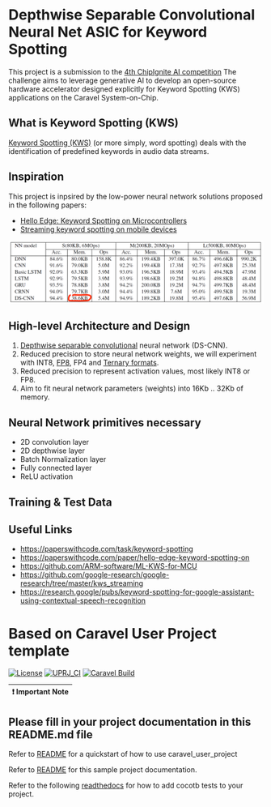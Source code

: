 # Depthwise Separable Convolutional Neural Net ASIC for Keyword Spotting

This project is a submission to the [4th ChipIgnite AI competition](https://efabless.com/genai/challenges/4)
The challenge aims to leverage generative AI to develop an open-source hardware accelerator designed explicitly for Keyword Spotting (KWS) applications on the Caravel System-on-Chip.

## What is Keyword Spotting (KWS)

[Keyword Spotting (KWS)](https://en.wikipedia.org/wiki/Keyword_spotting) (or more simply, word spotting) deals with the identification of predefined keywords in audio data streams.

## Inspiration
This project is inpsired by the low-power neural network solutions proposed in the following papers:
   * [Hello Edge: Keyword Spotting on Microcontrollers](https://arxiv.org/abs/1711.07128)
   * [Streaming keyword spotting on mobile devices](https://arxiv.org/abs/2005.06720)

![Hello Edge: Keyword Spotting on Microcontrollers](docs/DSCNN.png)

## High-level Architecture and Design
1. [Depthwise separable convolutional](https://paperswithcode.com/method/depthwise-separable-convolution) neural network (DS-CNN).
2. Reduced precision to store neural network weights, we will experiment with INT8, [FP8](https://arxiv.org/abs/2209.05433), FP4 and [Ternary formats](https://arxiv.org/pdf/2402.17764.pdf).
3. Reduced precision to represent activation values, most likely INT8 or FP8.
4. Aim to fit neural network parameters (weights) into 16Kb .. 32Kb of memory.

## Neural Network primitives necessary
* 2D convolution layer
* 2D depthwise layer
* Batch Normalization layer
* Fully connected layer
* ReLU activation

## Training & Test Data

## Useful Links
* https://paperswithcode.com/task/keyword-spotting
* https://paperswithcode.com/paper/hello-edge-keyword-spotting-on
* https://github.com/ARM-software/ML-KWS-for-MCU
* https://github.com/google-research/google-research/tree/master/kws_streaming
* https://research.google/pubs/keyword-spotting-for-google-assistant-using-contextual-speech-recognition


# Based on Caravel User Project template

[![License](https://img.shields.io/badge/License-Apache%202.0-blue.svg)](https://opensource.org/licenses/Apache-2.0) [![UPRJ_CI](https://github.com/efabless/caravel_project_example/actions/workflows/user_project_ci.yml/badge.svg)](https://github.com/efabless/caravel_project_example/actions/workflows/user_project_ci.yml) [![Caravel Build](https://github.com/efabless/caravel_project_example/actions/workflows/caravel_build.yml/badge.svg)](https://github.com/efabless/caravel_project_example/actions/workflows/caravel_build.yml)

| :exclamation: Important Note            |
|-----------------------------------------|

## Please fill in your project documentation in this README.md file 

Refer to [README](docs/source/index.rst#section-quickstart) for a quickstart of how to use caravel_user_project

Refer to [README](docs/source/index.rst) for this sample project documentation. 

Refer to the following [readthedocs](https://caravel-sim-infrastructure.readthedocs.io/en/latest/index.html) for how to add cocotb tests to your project. 

